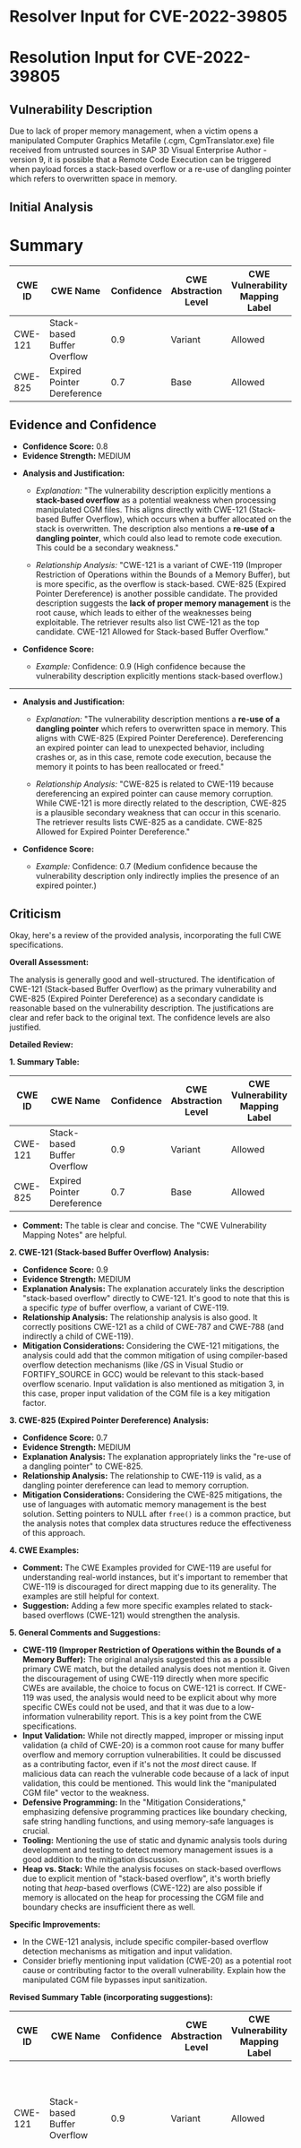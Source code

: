 # Resolver Input for CVE-2022-39805

# Resolution Input for CVE-2022-39805

## Vulnerability Description
Due to lack of proper memory management, when a victim opens a manipulated Computer Graphics Metafile (.cgm, CgmTranslator.exe) file received from untrusted sources in SAP 3D Visual Enterprise Author - version 9, it is possible that a Remote Code Execution can be triggered when payload forces a stack-based overflow or a re-use of dangling pointer which refers to overwritten space in memory.

## Initial Analysis
# Summary
| CWE ID | CWE Name | Confidence | CWE Abstraction Level | CWE Vulnerability Mapping Label | CWE-Vulnerability Mapping Notes |
|---|---|---|---|---|---|
| CWE-121 | Stack-based Buffer Overflow | 0.9 | Variant | Allowed | Primary CWE |
| CWE-825 | Expired Pointer Dereference | 0.7 | Base | Allowed | Secondary Candidate |

## Evidence and Confidence

*   **Confidence Score:** 0.8
*   **Evidence Strength:** MEDIUM

- **Analysis and Justification:**  
  - *Explanation:* "The vulnerability description explicitly mentions a **stack-based overflow** as a potential weakness when processing manipulated CGM files. This aligns directly with CWE-121 (Stack-based Buffer Overflow), which occurs when a buffer allocated on the stack is overwritten. The description also mentions a **re-use of a dangling pointer**, which could also lead to remote code execution. This could be a secondary weakness."

  - *Relationship Analysis:* "CWE-121 is a variant of CWE-119 (Improper Restriction of Operations within the Bounds of a Memory Buffer), but is more specific, as the overflow is stack-based. CWE-825 (Expired Pointer Dereference) is another possible candidate. The provided description suggests the **lack of proper memory management** is the root cause, which leads to either of the weaknesses being exploitable. The retriever results also list CWE-121 as the top candidate. CWE-121 Allowed for Stack-based Buffer Overflow."

- **Confidence Score:**  
  - *Example:* Confidence: 0.9 (High confidence because the vulnerability description explicitly mentions stack-based overflow.)

---
- **Analysis and Justification:**  
  - *Explanation:* "The vulnerability description mentions a **re-use of a dangling pointer** which refers to overwritten space in memory. This aligns with CWE-825 (Expired Pointer Dereference). Dereferencing an expired pointer can lead to unexpected behavior, including crashes or, as in this case, remote code execution, because the memory it points to has been reallocated or freed."

  - *Relationship Analysis:* "CWE-825 is related to CWE-119 because dereferencing an expired pointer can cause memory corruption. While CWE-121 is more directly related to the description, CWE-825 is a plausible secondary weakness that can occur in this scenario. The retriever results lists CWE-825 as a candidate. CWE-825 Allowed for Expired Pointer Dereference."

- **Confidence Score:**  
  - *Example:* Confidence: 0.7 (Medium confidence because the vulnerability description only indirectly implies the presence of an expired pointer.)

## Criticism
Okay, here's a review of the provided analysis, incorporating the full CWE specifications.

**Overall Assessment:**

The analysis is generally good and well-structured. The identification of CWE-121 (Stack-based Buffer Overflow) as the primary vulnerability and CWE-825 (Expired Pointer Dereference) as a secondary candidate is reasonable based on the vulnerability description.  The justifications are clear and refer back to the original text.  The confidence levels are also justified.

**Detailed Review:**

**1. Summary Table:**

| CWE ID | CWE Name | Confidence | CWE Abstraction Level | CWE Vulnerability Mapping Label | CWE-Vulnerability Mapping Notes |
|---|---|---|---|---|---|
| CWE-121 | Stack-based Buffer Overflow | 0.9 | Variant | Allowed | Primary CWE |
| CWE-825 | Expired Pointer Dereference | 0.7 | Base | Allowed | Secondary Candidate |

*   **Comment:** The table is clear and concise.  The "CWE Vulnerability Mapping Notes" are helpful.

**2. CWE-121 (Stack-based Buffer Overflow) Analysis:**

*   **Confidence Score:** 0.9
*   **Evidence Strength:** MEDIUM
*   **Explanation Analysis:** The explanation accurately links the description "stack-based overflow" directly to CWE-121.  It's good to note that this is a specific *type* of buffer overflow, a variant of CWE-119.
*   **Relationship Analysis:** The relationship analysis is also good. It correctly positions CWE-121 as a child of CWE-787 and CWE-788 (and indirectly a child of CWE-119).
*   **Mitigation Considerations:**  Considering the CWE-121 mitigations, the analysis could add that the common mitigation of using compiler-based overflow detection mechanisms (like /GS in Visual Studio or FORTIFY_SOURCE in GCC) would be relevant to this stack-based overflow scenario.  Input validation is also mentioned as mitigation 3, in this case, proper input validation of the CGM file is a key mitigation factor.

**3. CWE-825 (Expired Pointer Dereference) Analysis:**

*   **Confidence Score:** 0.7
*   **Evidence Strength:** MEDIUM
*   **Explanation Analysis:** The explanation appropriately links the "re-use of a dangling pointer" to CWE-825.
*   **Relationship Analysis:**  The relationship to CWE-119 is valid, as a dangling pointer dereference can lead to memory corruption.
*   **Mitigation Considerations:** Considering the CWE-825 mitigations, the use of languages with automatic memory management is the best solution. Setting pointers to NULL after `free()` is a common practice, but the analysis notes that complex data structures reduce the effectiveness of this approach.

**4. CWE Examples:**

*   **Comment:**  The CWE Examples provided for CWE-119 are useful for understanding real-world instances, but it's important to remember that CWE-119 is discouraged for direct mapping due to its generality.  The examples are still helpful for context.
*   **Suggestion:**  Adding a few more specific examples related to stack-based overflows (CWE-121) would strengthen the analysis.

**5. General Comments and Suggestions:**

*   **CWE-119 (Improper Restriction of Operations within the Bounds of a Memory Buffer):** The original analysis suggested this as a possible primary CWE match, but the detailed analysis does not mention it. Given the discouragement of using CWE-119 directly when more specific CWEs are available, the choice to focus on CWE-121 is correct. If CWE-119 was used, the analysis would need to be explicit about why more specific CWEs could not be used, and that it was due to a low-information vulnerability report. This is a key point from the CWE specifications.
*   **Input Validation:**  While not directly mapped, improper or missing input validation (a child of CWE-20) is a common root cause for many buffer overflow and memory corruption vulnerabilities. It could be discussed as a contributing factor, even if it's not the *most* direct cause. If malicious data can reach the vulnerable code because of a lack of input validation, this could be mentioned. This would link the "manipulated CGM file" vector to the weakness.
*   **Defensive Programming:**  In the "Mitigation Considerations," emphasizing defensive programming practices like boundary checking, safe string handling functions, and using memory-safe languages is crucial.
*   **Tooling:** Mentioning the use of static and dynamic analysis tools during development and testing to detect memory management issues is a good addition to the mitigation discussion.
*   **Heap vs. Stack:** While the analysis focuses on stack-based overflows due to explicit mention of "stack-based overflow", it's worth briefly noting that *heap*-based overflows (CWE-122) are also possible if memory is allocated on the heap for processing the CGM file and boundary checks are insufficient there as well.

**Specific Improvements:**

*   In the CWE-121 analysis, include specific compiler-based overflow detection mechanisms as mitigation and input validation.
*   Consider briefly mentioning input validation (CWE-20) as a potential root cause or contributing factor to the overall vulnerability.  Explain how the manipulated CGM file bypasses input sanitization.

**Revised Summary Table (incorporating suggestions):**

| CWE ID | CWE Name | Confidence | CWE Abstraction Level | CWE Vulnerability Mapping Label | CWE-Vulnerability Mapping Notes |
|---|---|---|---|---|---|
| CWE-121 | Stack-based Buffer Overflow | 0.9 | Variant | Allowed | Primary CWE. Consider compiler-based overflow detection and input validation as mitigations. |
| CWE-825 | Expired Pointer Dereference | 0.7 | Base | Allowed | Secondary Candidate. Consider languages with automatic memory management as a mitigation. |

**Conclusion:**

The analysis is strong and provides a good basis for understanding the vulnerability. The suggestions above would further strengthen the analysis, make it more actionable, and better align it with the CWE specifications.

Consider both the direct matches and the relationships between CWEs
when making your final determination.
        